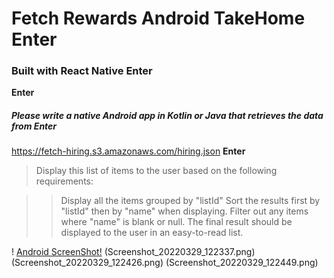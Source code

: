 # Fetch Rewards Android TakeHome **Enter**
### Built with React Native **Enter**
**Enter**

##### Please write a native Android app in Kotlin or Java that retrieves the data from **Enter**
https://fetch-hiring.s3.amazonaws.com/hiring.json
**Enter**

> Display this list of items to the user based on the following requirements:

>> Display all the items grouped by "listId"
>> Sort the results first by "listId" then by "name" when displaying.
>> Filter out any items where "name" is blank or null.
>> The final result should be displayed to the user in an easy-to-read list.

! [Android ScreenShot!](Screenshot_20220329_122127.png) (Screenshot_20220329_122337.png) (Screenshot_20220329_122426.png) (Screenshot_20220329_122449.png)